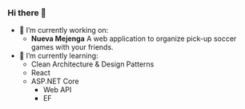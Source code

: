 ### Hi there 👋

- 🔭 I’m currently working on:
  * **Nueva Mejenga**
    A web application to organize pick-up soccer games with your friends.
- 🌱 I’m currently learning:
  * Clean Architecture & Design Patterns
  * React
  * ASP.NET Core
    * Web API
    * EF
